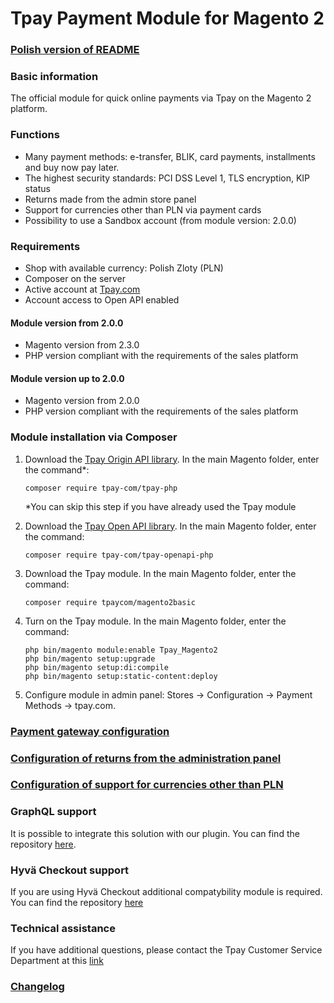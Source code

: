 # Tpay Payment Module for Magento 2

### [Polish version of README](https://github.com/tpay-com/tpay-magento2-basic/blob/master/README_PL.md)

### Basic information

The official module for quick online payments via Tpay on the Magento 2 platform.

### Functions

- Many payment methods: e-transfer, BLIK, card payments, installments and buy now pay later.
- The highest security standards: PCI DSS Level 1, TLS encryption, KIP status
- Returns made from the admin store panel
- Support for currencies other than PLN via payment cards
- Possibility to use a Sandbox account (from module version: 2.0.0)

### Requirements

- Shop with available currency: Polish Zloty (PLN)
- Composer on the server
- Active account at [Tpay.com](https://tpay.com)
- Account access to Open API enabled

#### Module version from 2.0.0

- Magento version from 2.3.0
- PHP version compliant with the requirements of the sales platform

#### Module version up to 2.0.0

- Magento version from 2.0.0
- PHP version compliant with the requirements of the sales platform

### Module installation via Composer

1. Download the [Tpay Origin API library](https://github.com/tpay-com/tpay-php). In the main Magento folder, enter the
   command*:

   ```
   composer require tpay-com/tpay-php
   ```

   *You can skip this step if you have already used the Tpay module

2. Download the [Tpay Open API library](https://github.com/tpay-com/tpay-openapi-php). In the main Magento folder,
   enter the command:

   ```
   composer require tpay-com/tpay-openapi-php
   ```

3. Download the Tpay module. In the main Magento folder, enter the command:

   ```
   composer require tpaycom/magento2basic
   ```

4. Turn on the Tpay module. In the main Magento folder, enter the command:

   ```
   php bin/magento module:enable Tpay_Magento2
   php bin/magento setup:upgrade
   php bin/magento setup:di:compile
   php bin/magento setup:static-content:deploy
   ```

5. Configure module in admin panel: Stores -> Configuration -> Payment Methods -> tpay.com.

### [Payment gateway configuration](https://support.tpay.com/pl/developer/addons/magento/instrukcja-konfiguracji-wtyczki-tpay-dla-magento-2)

### [Configuration of returns from the administration panel](https://support.tpay.com/pl/developer/addons/magento/instrukcja-realizacji-zwrotow-za-pomoca-wtyczki-tpay-dla-magento-2)

### [Configuration of support for currencies other than PLN](https://support.tpay.com/pl/developer/addons/magento/instrukcja-obslugi-wielu-walut-we-wtyczce-tpay-dla-magento-2)

### GraphQL support

It is possible to integrate this solution with our plugin. You can find the repository
[here](https://github.com/tpay-com/tpay-magento2-graphql).


### Hyvä Checkout support

If you are using Hyvä Checkout additional compatybility module is required.
You can find the repository [here](https://github.com/tpay-com/tpay-hyva-checkout)

### Technical assistance

If you have additional questions, please contact the Tpay Customer Service Department at this
[link](https://tpay.com/kontakt)

### [Changelog](https://github.com/tpay-com/tpay-magento2-basic/releases)
